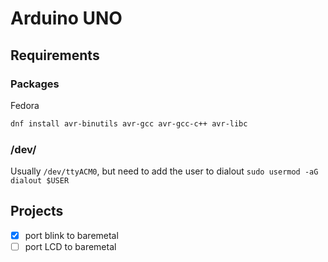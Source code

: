 # Arduino UNO

## Requirements

### Packages
Fedora
```bash
dnf install avr-binutils avr-gcc avr-gcc-c++ avr-libc
```

### /dev/

Usually `/dev/ttyACM0`, but need to add the user to dialout `sudo usermod -aG dialout $USER`

## Projects

- [x] port blink to baremetal
- [ ] port LCD to baremetal
